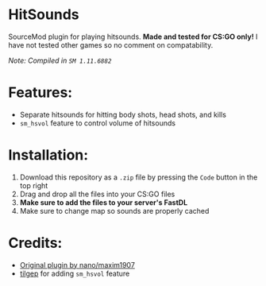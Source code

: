 # HitSounds
SourceMod plugin for playing hitsounds. **Made and tested for CS:GO only!** I have not tested other games so no comment on compatability.

*Note: Compiled in `SM 1.11.6882`*

# Features:
- Separate hitsounds for hitting body shots, head shots, and kills
- `sm_hsvol` feature to control volume of hitsounds

# Installation:
1. Download this repository as a `.zip` file by pressing the `Code` button in the top right
2. Drag and drop all the files into your CS:GO files
3. **Make sure to add the files to your server's FastDL**
4. Make sure to change map so sounds are properly cached

# Credits:
- [Original plugin by nano/maxim1907](https://gitlab.com/counterstrikesource/sm-plugins/hitmarker)
- [tilgep](https://steamcommunity.com/id/tilgep/) for adding `sm_hsvol` feature
